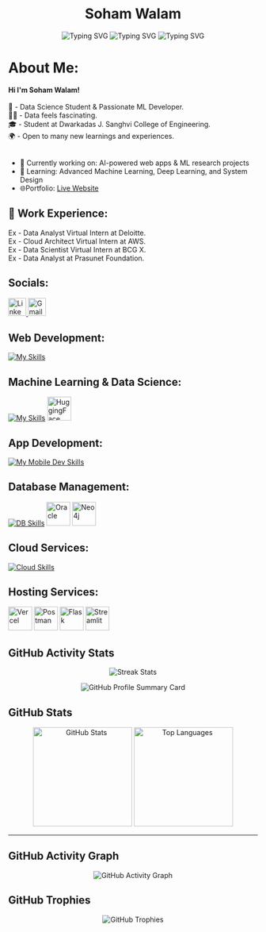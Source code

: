 <h1 align="center">Soham Walam</h1>

<div align="center">

![Typing SVG](https://readme-typing-svg.demolab.com?font=Fira+Code&weight=500&pause=1000&color=36BCF7&center=true&vCenter=true&width=250&lines=ML+Engineer)
![Typing SVG](https://readme-typing-svg.demolab.com?font=Fira+Code&weight=500&pause=1000&color=00C853&center=true&vCenter=true&width=250&lines=DevOps+Engineer)
![Typing SVG](https://readme-typing-svg.demolab.com?font=Fira+Code&weight=500&pause=1000&color=FF0000&center=true&vCenter=true&width=250&lines=App+Developer)

</div>

#  About Me:
<b>Hi I'm Soham Walam!</b><br>
<br>🧠 - Data Science Student & Passionate ML Developer.<br>🧑‍💻 - Data feels fascinating.<br>🎓 - Student at Dwarkadas J. Sanghvi College of Engineering.<br>🌍 - Open to many new learnings and experiences. <br><br>
- 🔭 Currently working on: AI-powered web apps & ML research projects  <br>
- 🌱 Learning: Advanced Machine Learning, Deep Learning, and System Design  
- 🌐Portfolio: [Live Website](https://portfolio-soham1.vercel.app/)

  
## 🏢 Work Experience:
Ex - Data Analyst Virtual Intern at Deloitte.<br>Ex - Cloud Architect Virtual Intern at AWS.<br>Ex - Data Scientist Virtual Intern at BCG X. <br> Ex - Data Analyst at Prasunet Foundation.

##  Socials:
<p align="left">
  <!-- LinkedIn -->
  <a href="https://www.linkedin.com/in/soham-walam-b82446296/" target="_blank">
    <img src="https://skillicons.dev/icons?i=linkedin" width="36" height="36" alt="LinkedIn"/>
  </a>
  <!-- Gmail -->
  <a href="mailto:walamsoham@gmail.com">
    <img src="https://cdn.worldvectorlogo.com/logos/gmail-icon.svg" width="36" height="36" alt="Gmail"/>
  </a>
</p>

 
## Web Development: 
[![My Skills](https://skillicons.dev/icons?i=html,tailwindcss,javascript,react,nodejs,mongodb,vue,vite,typescript,bootstrap&perline=6)](https://skillicons.dev)

##  Machine Learning &  Data Science:
[![My Skills](https://skillicons.dev/icons?i=python,tensorflow,pytorch,fastapi,opencv&perline=10)](https://skillicons.dev)
<img src="https://huggingface.co/front/assets/huggingface_logo-noborder.svg" width="48" height="48" alt="HuggingFace"/> 

## App Development: 
[![My Mobile Dev Skills](https://skillicons.dev/icons?i=dart,flutter,androidstudio,firebase,supabase,vscode&perline=6)](https://skillicons.dev)


##  Database Management:  
[![DB Skills](https://skillicons.dev/icons?i=mysql,sqlite,postgres,mongodb,postman&perline=7)](https://skillicons.dev)
<img src="https://cdn.worldvectorlogo.com/logos/oracle-6.svg" width="48" height="48" alt="Oracle"/>
<img src="https://cdn.worldvectorlogo.com/logos/neo4j.svg" width="48" height="48" alt="Neo4j"/>


## Cloud Services: 
[![Cloud Skills](https://skillicons.dev/icons?i=aws,azure,gcp&perline=3)](https://skillicons.dev)
 
## Hosting Services:  
<p align="left">
  <!-- Vercel -->
  <img src="https://skillicons.dev/icons?i=vercel" width="48" height="48" alt="Vercel"/>
  <!-- Postman -->
  <img src="https://skillicons.dev/icons?i=postman" width="48" height="48" alt="Postman"/>
  <!-- Flask -->
  <img src="https://cdn.worldvectorlogo.com/logos/flask.svg" width="48" height="48" alt="Flask"/>
  <!-- Streamlit -->
  <img src="https://streamlit.io/images/brand/streamlit-mark-color.png" width="48" height="48" alt="Streamlit"/>
</p>


## GitHub Activity Stats

<!-- Streak stats -->
<p align="center">
  <img src="https://nirzak-streak-stats.vercel.app/?user=SohamWalam11&theme=radical&hide_border=false" alt="Streak Stats"/>
</p>

<!-- Profile summary card -->
<p align="center">
  <img src="https://github-profile-summary-cards.vercel.app/api/cards/profile-details?username=SohamWalam11&theme=radical" alt="GitHub Profile Summary Card"/>
</p>

##  GitHub Stats

<p align="center"> <img src="https://github-readme-stats.vercel.app/api?username=SohamWalam11&theme=radical&hide_border=false&include_all_commits=true&count_private=true" alt="GitHub Stats" height="200"/> <img src="https://github-readme-stats.vercel.app/api/top-langs/?username=SohamWalam11&theme=radical&hide_border=false&layout=compact" alt="Top Languages" height="200"/> </p>

---
##  GitHub Activity Graph

<p align="center">
  <img src="https://github-readme-activity-graph.vercel.app/graph?username=SohamWalam11&bg_color=0d1117&color=7f3fbf&line=7f3fbf&point=7f3fbf&area=true&area_color=ffffff&title_color=ffffff" alt="GitHub Activity Graph"/>
</p>


## GitHub Trophies

<p align="center">
  <img src="https://github-profile-trophy.vercel.app/?username=SohamWalam11&theme=radical&margin-w=15&no-frame=true" alt="GitHub Trophies"/>
</p>







<!-- Proudly created with GPRM ( https://gprm.itsvg.in ) -->
